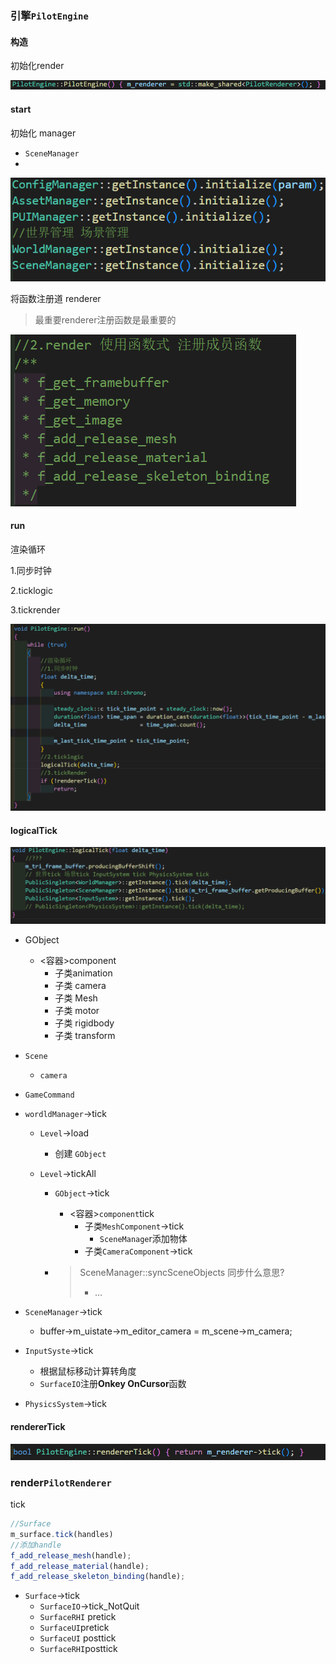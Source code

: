 ### 引擎`PilotEngine`

#### 构造

初始化render

![image-20220412172433636](img/image-20220412172433636.png)

#### start

初始化 manager

- `SceneManager`
- 

![image-20220412172337180](img/image-20220412172337180.png)

将函数注册道 renderer

> 最重要renderer注册函数是最重要的

![image-20220412172618345](img/image-20220412172618345.png)

#### run

渲染循环

1.同步时钟

2.ticklogic

3.tickrender

![image-20220412173928027](img/image-20220412173928027.png)

#### logicalTick

![image-20220412174017933](img/image-20220412174017933.png)

- GObject
    - <容器>component
        - 子类animation
        - 子类 camera
        - 子类 Mesh
        - 子类 motor
        - 子类 rigidbody
        - 子类 transform

- `Scene`
    - `camera`

- `GameCommand`









- `wordldManager`->tick

    - `Level`->load

        - 创建 `GObject`

    - `Level`->tickAll

        - `GObject`->tick

            - <容器>`component`tick
                - 子类`MeshComponent`->tick
                    - `SceneManage`r添加物体
                - 子类`CameraComponent`->tick

        - > SceneManager::syncSceneObjects 同步什么意思?
            >
            > - ...

- `SceneManager`->tick

    - buffer->m_uistate->m_editor_camera = m_scene->m_camera;

- `InputSyste`->tick

    - 根据鼠标移动计算转角度
    - `SurfaceIO`注册**Onkey OnCursor**函数

- `PhysicsSystem`->tick

#### rendererTick

![image-20220412174048761](img/image-20220412174048761.png)

### render`PilotRenderer`

tick

```js
//Surface
m_surface.tick(handles)
//添加handle
f_add_release_mesh(handle);
f_add_release_material(handle);
f_add_release_skeleton_binding(handle);
```

- `Surface`->tick
    - `SurfaceIO`->tick_NotQuit
    - `SurfaceRHI` pretick
    - `SurfaceUI`pretick
    - `SurfaceUI` posttick
    - `SurfaceRHI`posttick





